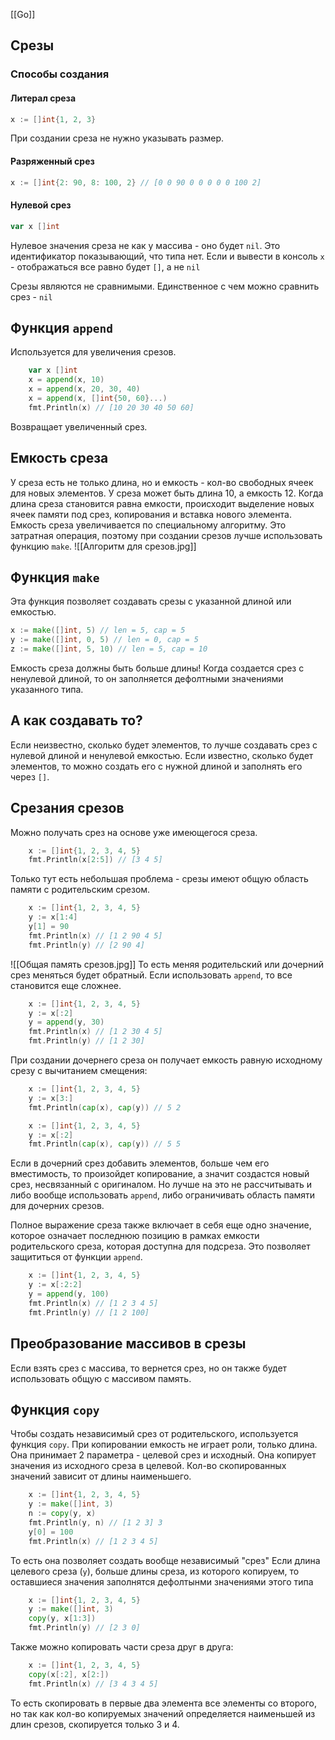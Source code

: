 [[Go]]
## Срезы
### Способы создания
#### Литерал среза
```go
x := []int{1, 2, 3}
```
При создании среза не нужно указывать размер.
#### Разряженный срез
```go
x := []int{2: 90, 8: 100, 2} // [0 0 90 0 0 0 0 0 100 2]
```

#### Нулевой срез
```go
var x []int
```
Нулевое значения среза не как у массива - оно будет `nil`.  Это идентификатор показывающий, что типа нет. Если и вывести в консоль `x` - отображаться все равно будет `[]`, а не `nil`

Срезы являются не сравнимыми. Единственное с чем можно сравнить срез - `nil`

## Функция `append`
Используется для увеличения срезов.
```go
    var x []int
    x = append(x, 10)
    x = append(x, 20, 30, 40)
    x = append(x, []int{50, 60}...)
    fmt.Println(x) // [10 20 30 40 50 60]
```
Возвращает увеличенный срез.
## Емкость среза
У среза есть не только длина, но и емкость - кол-во свободных ячеек для новых элементов. У среза может быть длина 10, а емкость 12.  Когда длина среза становится равна емкости, происходит выделение новых ячеек памяти под срез, копирования и вставка нового элемента. Емкость среза увеличивается по специальному алгоритму. Это затратная операция, поэтому при создании срезов лучше использовать функцию `make`. 
![[Алгоритм для срезов.jpg]]
## Функция `make`
Эта функция позволяет создавать срезы с указанной длиной или емкостью. 
```go
x := make([]int, 5) // len = 5, cap = 5
y := make([]int, 0, 5) // len = 0, cap = 5
z := make([]int, 5, 10) // len = 5, cap = 10 
```
Емкость среза должны быть больше длины! Когда создается срез с ненулевой длиной, то он заполняется дефолтными значениями указанного типа.

## А как создавать то?
Если неизвестно, сколько будет элементов, то лучше создавать срез с нулевой длиной и ненулевой емкостью. 
Если известно, сколько будет элементов, то можно создать его с нужной длиной и заполнять его через `[]`. 

## Срезания срезов
Можно получать срез на основе уже имеющегося среза.
```go
    x := []int{1, 2, 3, 4, 5}
    fmt.Println(x[2:5]) // [3 4 5]
```
Только тут есть небольшая проблема - срезы имеют общую область памяти с родительским срезом.
```go
    x := []int{1, 2, 3, 4, 5}
    y := x[1:4]
    y[1] = 90
    fmt.Println(x) // [1 2 90 4 5]
    fmt.Println(y) // [2 90 4]
```
![[Общая память срезов.jpg]]
То есть меняя родительский или дочерний срез меняться будет обратный. 
Если использовать `append`, то все становится еще сложнее.
```go
    x := []int{1, 2, 3, 4, 5}
    y := x[:2]
    y = append(y, 30)
    fmt.Println(x) // [1 2 30 4 5]
    fmt.Println(y) // [1 2 30]
```
При создании дочернего среза он получает емкость равную исходному срезу c вычитанием смещения:
```go
    x := []int{1, 2, 3, 4, 5}
    y := x[3:]
    fmt.Println(cap(x), cap(y)) // 5 2
```
```go
    x := []int{1, 2, 3, 4, 5}
    y := x[:2]
    fmt.Println(cap(x), cap(y)) // 5 5
```
Если в дочерний срез добавить элементов, больше чем его вместимость, то произойдет копирование, а значит создастся новый срез, несвязанный с оригиналом. Но лучше на это не рассчитывать и либо вообще использовать `append`, либо ограничивать область памяти для дочерних срезов.

Полное выражение среза также включает в себя еще одно значение, которое означает последнюю позицию в рамках емкости родительского среза, которая доступна для подсреза. Это позволяет защититься от функции `append`.
```go
    x := []int{1, 2, 3, 4, 5}
    y := x[:2:2]
    y = append(y, 100)
    fmt.Println(x) // [1 2 3 4 5]
    fmt.Println(y) // [1 2 100]
```
## Преобразование массивов в срезы
Если взять срез с массива, то вернется срез, но он также будет использовать общую с массивом память. 

## Функция `copy`
Чтобы создать независимый срез от родительского, используется функция `copy`. При копировании емкость не играет роли, только длина. 
Она принимает 2 параметра - целевой срез и исходный. Она копирует значения из исходного среза в целевой. Кол-во скопированных значений зависит от длины наименьшего.
```go
    x := []int{1, 2, 3, 4, 5}
    y := make([]int, 3)
    n := copy(y, x)
    fmt.Println(y, n) // [1 2 3] 3
    y[0] = 100
    fmt.Println(x) // [1 2 3 4 5]
```

То есть она позволяет создать вообще независимый "срез"
Если длина целевого среза (`y`), больше длины среза, из которого копируем, то оставшиеся значения заполнятся дефолтынми значениями этого типа
```go
    x := []int{1, 2, 3, 4, 5}
    y := make([]int, 3)
    copy(y, x[1:3])
    fmt.Println(y) // [2 3 0]
```

Также можно копировать части среза друг в друга:
```go
    x := []int{1, 2, 3, 4, 5}
    copy(x[:2], x[2:])
    fmt.Println(x) // [3 4 3 4 5]
```
То есть скопировать в первые два элемента все элементы со второго, но так как кол-во копируемых значений определяется наименьшей из длин срезов, скопируется только 3 и 4.